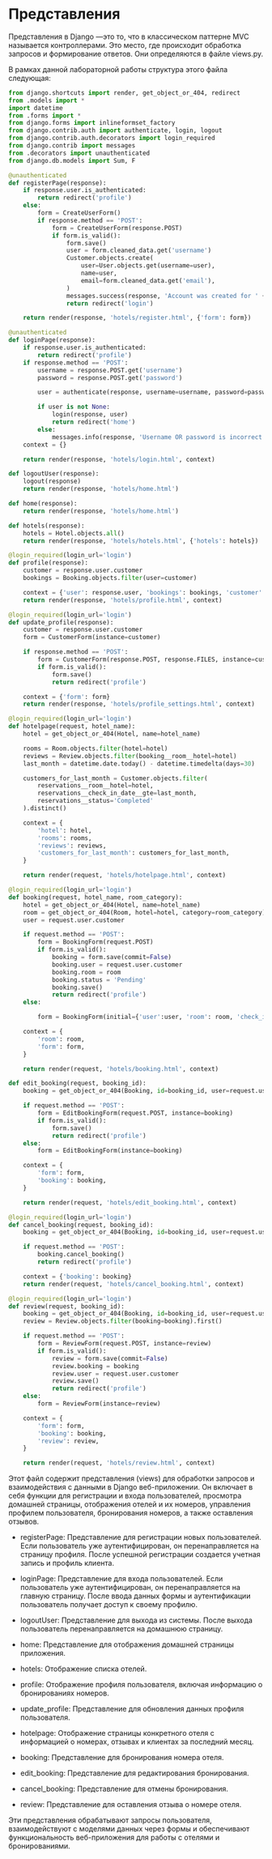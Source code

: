 # Представления
Представления в Django —это то, что в классическом паттерне MVC называется контроллерами. Это место, где происходит обработка запросов и формирование ответов. Они определяются в файле views.py.

В рамках данной лабораторной работы структура этого файла следующая:
```python
from django.shortcuts import render, get_object_or_404, redirect
from .models import *
import datetime
from .forms import *
from django.forms import inlineformset_factory
from django.contrib.auth import authenticate, login, logout
from django.contrib.auth.decorators import login_required
from django.contrib import messages
from .decorators import unauthenticated
from django.db.models import Sum, F

@unauthenticated
def registerPage(response):
    if response.user.is_authenticated:
        return redirect('profile')
    else:
        form = CreateUserForm()
        if response.method == 'POST':
            form = CreateUserForm(response.POST) 
            if form.is_valid():
                form.save()
                user = form.cleaned_data.get('username')
                Customer.objects.create(
                    user=User.objects.get(username=user),
                    name=user,
                    email=form.cleaned_data.get('email'),
                )
                messages.success(response, 'Account was created for ' + user)
                return redirect('login')

    return render(response, 'hotels/register.html', {'form': form})

@unauthenticated
def loginPage(response):
    if response.user.is_authenticated:
        return redirect('profile')
    if response.method == 'POST':
        username = response.POST.get('username')
        password = response.POST.get('password')

        user = authenticate(response, username=username, password=password)

        if user is not None:
            login(response, user)
            return redirect('home')
        else:
            messages.info(response, 'Username OR password is incorrect')
    context = {}

    return render(response, 'hotels/login.html', context)

def logoutUser(response):
    logout(response)
    return render(response, 'hotels/home.html')

def home(response):
    return render(response, 'hotels/home.html')

def hotels(response):
    hotels = Hotel.objects.all()
    return render(response, 'hotels/hotels.html', {'hotels': hotels})

@login_required(login_url='login')
def profile(response):
    customer = response.user.customer
    bookings = Booking.objects.filter(user=customer)

    context = {'user': response.user, 'bookings': bookings, 'customer': customer}
    return render(response, 'hotels/profile.html', context)

@login_required(login_url='login')
def update_profile(response):
    customer = response.user.customer
    form = CustomerForm(instance=customer)

    if response.method == 'POST':
        form = CustomerForm(response.POST, response.FILES, instance=customer)
        if form.is_valid():
            form.save()
            return redirect('profile')

    context = {'form': form}
    return render(response, 'hotels/profile_settings.html', context)

@login_required(login_url='login')
def hotelpage(request, hotel_name):
    hotel = get_object_or_404(Hotel, name=hotel_name)

    rooms = Room.objects.filter(hotel=hotel)
    reviews = Review.objects.filter(booking__room__hotel=hotel)
    last_month = datetime.date.today() - datetime.timedelta(days=30)

    customers_for_last_month = Customer.objects.filter(
        reservations__room__hotel=hotel,
        reservations__check_in_date__gte=last_month,
        reservations__status='Completed'
    ).distinct()

    context = {
        'hotel': hotel,
        'rooms': rooms,
        'reviews': reviews,
        'customers_for_last_month': customers_for_last_month,
    }

    return render(request, 'hotels/hotelpage.html', context)

@login_required(login_url='login')
def booking(request, hotel_name, room_category):
    hotel = get_object_or_404(Hotel, name=hotel_name)
    room = get_object_or_404(Room, hotel=hotel, category=room_category)
    user = request.user.customer

    if request.method == 'POST':
        form = BookingForm(request.POST)
        if form.is_valid():
            booking = form.save(commit=False)
            booking.user = request.user.customer
            booking.room = room
            booking.status = 'Pending'
            booking.save()
            return redirect('profile')
    else:

        form = BookingForm(initial={'user':user, 'room': room, 'check_in_date': datetime.date.today(), 'check_out_date': datetime.date.today() + datetime.timedelta(days=1)})

    context = {
        'room': room,
        'form': form,
    }

    return render(request, 'hotels/booking.html', context)

def edit_booking(request, booking_id):
    booking = get_object_or_404(Booking, id=booking_id, user=request.user.customer)

    if request.method == 'POST':
        form = EditBookingForm(request.POST, instance=booking)
        if form.is_valid():
            form.save()
            return redirect('profile')
    else:
        form = EditBookingForm(instance=booking)

    context = {
        'form': form,
        'booking': booking,
    }

    return render(request, 'hotels/edit_booking.html', context)

@login_required(login_url='login')
def cancel_booking(request, booking_id):
    booking = get_object_or_404(Booking, id=booking_id, user=request.user.customer)

    if request.method == 'POST':
        booking.cancel_booking()
        return redirect('profile')

    context = {'booking': booking}
    return render(request, 'hotels/cancel_booking.html', context)

@login_required(login_url='login')
def review(request, booking_id):
    booking = get_object_or_404(Booking, id=booking_id, user=request.user.customer)
    review = Review.objects.filter(booking=booking).first()

    if request.method == 'POST':
        form = ReviewForm(request.POST, instance=review)
        if form.is_valid():
            review = form.save(commit=False)
            review.booking = booking
            review.user = request.user.customer
            review.save()
            return redirect('profile')
    else:
        form = ReviewForm(instance=review)

    context = {
        'form': form,
        'booking': booking,
        'review': review,
    }

    return render(request, 'hotels/review.html', context)

```

Этот файл содержит представления (views) для обработки запросов и взаимодействия с данными в Django веб-приложении. Он включает в себя функции для регистрации и входа пользователей, просмотра домашней страницы, отображения отелей и их номеров, управления профилем пользователя, бронирования номеров, а также оставления отзывов.

* registerPage: Представление для регистрации новых пользователей. Если пользователь уже аутентифицирован, он перенаправляется на страницу профиля. После успешной регистрации создается учетная запись и профиль клиента.

* loginPage: Представление для входа пользователей. Если пользователь уже аутентифицирован, он перенаправляется на главную страницу. После ввода данных формы и аутентификации пользователь получает доступ к своему профилю.

* logoutUser: Представление для выхода из системы. После выхода пользователь перенаправляется на домашнюю страницу.

* home: Представление для отображения домашней страницы приложения.

* hotels: Отображение списка отелей.

* profile: Отображение профиля пользователя, включая информацию о бронированиях номеров.

* update_profile: Представление для обновления данных профиля пользователя.

* hotelpage: Отображение страницы конкретного отеля с информацией о номерах, отзывах и клиентах за последний месяц.

* booking: Представление для бронирования номера отеля.

* edit_booking: Представление для редактирования бронирования.

* cancel_booking: Представление для отмены бронирования.

* review: Представление для оставления отзыва о номере отеля.

Эти представления обрабатывают запросы пользователя, взаимодействуют с моделями данных через формы и обеспечивают функциональность веб-приложения для работы с отелями и бронированиями.